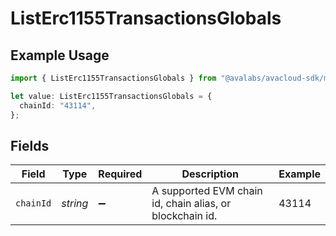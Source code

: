 # ListErc1155TransactionsGlobals

## Example Usage

```typescript
import { ListErc1155TransactionsGlobals } from "@avalabs/avacloud-sdk/models/operations";

let value: ListErc1155TransactionsGlobals = {
  chainId: "43114",
};
```

## Fields

| Field                                                    | Type                                                     | Required                                                 | Description                                              | Example                                                  |
| -------------------------------------------------------- | -------------------------------------------------------- | -------------------------------------------------------- | -------------------------------------------------------- | -------------------------------------------------------- |
| `chainId`                                                | *string*                                                 | :heavy_minus_sign:                                       | A supported EVM chain id, chain alias, or blockchain id. | 43114                                                    |